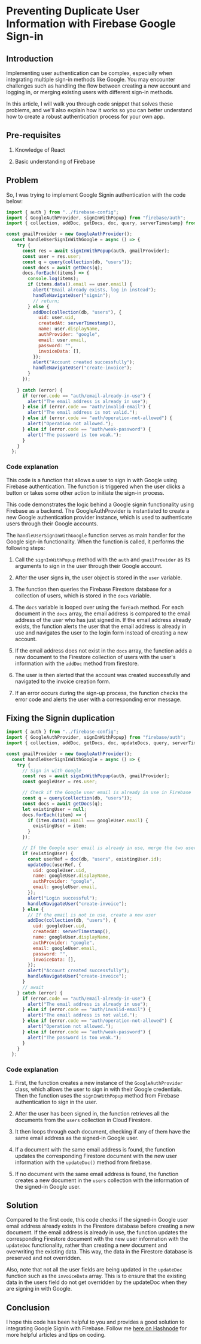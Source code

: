 # Preventing Duplicate User Information with Firebase Google Sign-in

## Introduction

Implementing user authentication can be complex, especially when integrating multiple sign-in methods like Google. You may encounter challenges such as handling the flow between creating a new account and logging in, or merging existing users with different sign-in methods.

In this article, I will walk you through code snippet that solves these problems, and we'll also explain how it works so you can better understand how to create a robust authentication process for your own app.

## Pre-requisites

1. Knowledge of React
    
2. Basic understanding of Firebase
    

## Problem

So, I was trying to implement Google Signin authentication with the code below:

```javascript
import { auth } from "../firebase-config";
import { GoogleAuthProvider, signInWithPopup} from "firebase/auth";
import { collection, addDoc, getDocs, doc, query, serverTimestamp} from "firebase/firestore";

const gmailProvider = new GoogleAuthProvider();
  const handleUserSignInWithGoogle = async () => {
    try {
      const res = await signInWithPopup(auth, gmailProvider);
      const user = res.user;
      const q = query(collection(db, "users"));
      const docs = await getDocs(q);
      docs.forEach((items) => {
        console.log(items);
        if (items.data().email == user.email) {
          alert("Email already exists, log in instead");
          handleNavigateUser("signin");
          // return;
        } else {
          addDoc(collection(db, "users"), {
            uid: user.uid,
            createdAt: serverTimestamp(),
            name: user.displayName,
            authProvider: "google",
            email: user.email,
            password: "",
            invoiceData: [],
          });
          alert("Account created successfully");
          handleNavigateUser("create-invoice");
        }
      });
  
    } catch (error) {
      if (error.code == "auth/email-already-in-use") {
        alert("The email address is already in use");
      } else if (error.code == "auth/invalid-email") {
        alert("The email address is not valid.");
      } else if (error.code == "auth/operation-not-allowed") {
        alert("Operation not allowed.");
      } else if (error.code == "auth/weak-password") {
        alert("The password is too weak.");
      }
    }
  };
```

### Code explanation

This code is a function that allows a user to sign in with Google using Firebase authentication. The function is triggered when the user clicks a button or takes some other action to initiate the sign-in process.

This code demonstrates the logic behind a Google signin functionality using Firebase as a backend. The GoogleAuthProvider is instantiated to create a new Google authentication provider instance, which is used to authenticate users through their Google accounts.

The `handleUserSignInWithGoogle` function serves as main handler for the Google sign-in functionality. When the function is called, it performs the following steps:

1. Call the `signInWithPopup` method with the `auth` and `gmailProvider` as its arguments to sign in the user through their Google account.
    
2. After the user signs in, the user object is stored in the `user` variable.
    
3. The function then queries the Firebase Firestore database for a collection of users, which is stored in the `docs` variable.
    
4. The `docs` variable is looped over using the `forEach` method. For each document in the `docs` array, the email address is compared to the email address of the user who has just signed in. If the email address already exists, the function alerts the user that the email address is already in use and navigates the user to the login form instead of creating a new account.
    
5. If the email address does not exist in the `docs` array, the function adds a new document to the Firestore collection of users with the user's information with the `addDoc` method from firestore.
    
6. The user is then alerted that the account was created successfully and navigated to the invoice creation form.
    
7. If an error occurs during the sign-up process, the function checks the error code and alerts the user with a corresponding error message.
    

## Fixing the Signin duplication

```javascript
import { auth } from "../firebase-config";
import { GoogleAuthProvider, signInWithPopup} from "firebase/auth";
import { collection, addDoc, getDocs, doc, updateDocs, query, serverTimestamp} from "firebase/firestore";

const gmailProvider = new GoogleAuthProvider();
  const handleUserSignInWithGoogle = async () => {
    try {
      // Sign in with Google
      const res = await signInWithPopup(auth, gmailProvider);
      const googleUser = res.user;

      // Check if the Google user email is already in use in Firebase
      const q = query(collection(db, "users"));
      const docs = await getDocs(q);
      let existingUser = null;
      docs.forEach((item) => {
        if (item.data().email === googleUser.email) {
          existingUser = item;
        }
      });

      // If the Google user email is already in use, merge the two users
      if (existingUser) {
        const userRef = doc(db, "users", existingUser.id);
        updateDoc(userRef, {
          uid: googleUser.uid,
          name: googleUser.displayName,
          authProvider: "google",
          email: googleUser.email,
        });
        alert("Login successful");
        handleNavigateUser("create-invoice");
      } else {
        // If the email is not in use, create a new user
        addDoc(collection(db, "users"), {
          uid: googleUser.uid,
          createdAt: serverTimestamp(),
          name: googleUser.displayName,
          authProvider: "google",
          email: googleUser.email,
          password: "",
          invoiceData: [],
        });
        alert("Account created successfully");
        handleNavigateUser("create-invoice");
      }
      // await
    } catch (error) {
      if (error.code == "auth/email-already-in-use") {
        alert("The email address is already in use");
      } else if (error.code == "auth/invalid-email") {
        alert("The email address is not valid.");
      } else if (error.code == "auth/operation-not-allowed") {
        alert("Operation not allowed.");
      } else if (error.code == "auth/weak-password") {
        alert("The password is too weak.");
      }
    }
  };
```

### Code explanation

1. First, the function creates a new instance of the `GoogleAuthProvider` class, which allows the user to sign in with their Google credentials. Then the function uses the `signInWithPopup` method from Firebase authentication to sign in the user.
    
2. After the user has been signed in, the function retrieves all the documents from the `users` collection in Cloud Firestore.
    
3. It then loops through each document, checking if any of them have the same email address as the signed-in Google user.
    
4. If a document with the same email address is found, the function updates the corresponding Firestore document with the new user information with the `updateDoc()` method from firebase.
    
5. If no document with the same email address is found, the function creates a new document in the `users` collection with the information of the signed-in Google user.
    

## Solution

Compared to the first code, this code checks if the signed-in Google user email address already exists in the Firestore database before creating a new document. If the email address is already in use, the function updates the corresponding Firestore document with the new user information with the `updateDoc` functionality, rather than creating a new document and overwriting the existing data. This way, the data in the Firestore database is preserved and not overridden.

Also, note that not all the user fields are being updated in the `updateDoc` function such as the `invoiceData` array. This is to ensure that the existing data in the users field do not get overridden by the updateDoc when they are signing in with Google.

## Conclusion

I hope this code has been helpful to you and provides a good solution to integrating Google SignIn with Firebase. Follow me [here on Hashnode](https://hashnode.com/@kodervine) for more helpful articles and tips on coding.